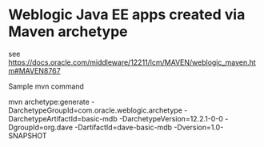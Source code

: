 # Weblogic Java EE apps created via Maven archetype

see https://docs.oracle.com/middleware/12211/lcm/MAVEN/weblogic_maven.htm#MAVEN8767

Sample mvn command 

mvn archetype:generate -DarchetypeGroupId=com.oracle.weblogic.archetype -DarchetypeArtifactId=basic-mdb -DarchetypeVersion=12.2.1-0-0 -DgroupId=org.dave -DartifactId=dave-basic-mdb -Dversion=1.0-SNAPSHOT
